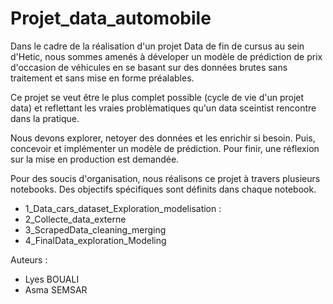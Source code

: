 # Projet_data_automobile
Dans le cadre de la réalisation d'un projet Data de fin de cursus au sein d'Hetic, nous sommes amenés à déveloper un modèle de prédiction de prix d'occasion de véhicules en se basant sur des données brutes sans traitement et sans mise en forme préalables. <br>

Ce projet se veut être le plus complet possible (cycle de vie d'un projet data) et reflettant les vraies problèmatiques qu'un data sceintist rencontre dans la pratique. <br>

Nous devons explorer, netoyer des données et les enrichir si besoin. Puis, concevoir et implémenter un modèle de prédiction. Pour finir, une réflexion sur la mise en production est demandée. <br>

Pour des soucis d'organisation, nous réalisons ce projet à travers plusieurs notebooks. Des objectifs spécifiques sont définits dans chaque notebook.  
* 1_Data_cars_dataset_Exploration_modelisation :
* 2_Collecte_data_externe
* 3_ScrapedData_cleaning_merging
* 4_FinalData_exploration_Modeling

Auteurs :
* Lyes BOUALI
* Asma SEMSAR